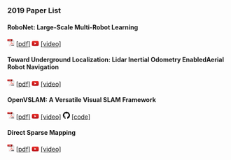 ### 2019 Paper List
#### RoboNet: Large-Scale Multi-Robot Learning
<img src="data/media/pdf.png" width=16/> [\[pdf\]](https://arxiv.org/pdf/1910.11215.pdf)
<img src="data/media/yt.png" width=16/> [\[video\]](https://www.youtube.com/watch?v=qd-sBiKGLn4#action=share)

#### Toward Underground Localization: Lidar Inertial Odometry EnabledAerial Robot Navigation
<img src="data/media/pdf.png" width=16/> [\[pdf\]](https://arxiv.org/pdf/1910.13085.pdf)
<img src="data/media/yt.png" width=16/> [\[video\]](https://www.youtube.com/watch?v=kQc3mJjw_mw&feature=youtu.be)

#### OpenVSLAM: A Versatile Visual SLAM Framework
<img src="data/media/pdf.png" width=16/> [\[pdf\]](https://arxiv.org/pdf/1910.01122.pdf)
<img src="data/media/yt.png" width=16/> [\[video\]](https://www.youtube.com/watch?v=Ro_s3Lbx5ms)
<img src="data/media/gh.png" width=16/> [\[code\]](https://github.com/xdspacelab/openvslam)

#### Direct Sparse Mapping
<img src="data/media/pdf.png" width=16/> [\[pdf\]](https://arxiv.org/pdf/1904.06577.pdf)
<img src="data/media/yt.png" width=16/> [\[video\]](https://www.youtube.com/watch?v=sj1GIF-7BYo)